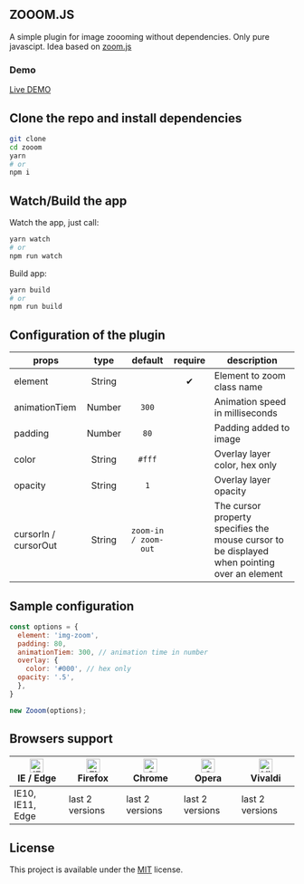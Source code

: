 ## ZOOOM.JS
A simple plugin for image zoooming without dependencies. Only pure javascipt. 
Idea based on [zoom.js](https://github.com/fat/zoom.js)

### Demo

[Live DEMO](https://tomik23.github.io/zooom.js/)

## Clone the repo and install dependencies
```bash
git clone
cd zooom
yarn
# or
npm i
```

## Watch/Build the app
Watch the app, just call:

```bash
yarn watch
# or
npm run watch
```

Build app:

```bash
yarn build
# or
npm run build
```

## Configuration of the plugin

props | type | default | require | description
---- | :-------: | :-------: | :--------: | -----------
element | String |  | ✔ | Element to zoom class name
animationTiem | Number | `300` | | Animation speed in milliseconds
padding | Number | `80` |  | Padding added to image
color | String | `#fff` |  | Overlay layer color, hex only
opacity | String | `1` |  | Overlay layer opacity
cursorIn / cursorOut | String | `zoom-in / zoom-out` |  | The cursor property specifies the mouse cursor to be displayed when pointing over an element

## Sample configuration
```javascript
const options = {
  element: 'img-zoom',
  padding: 80,
  animationTiem: 300, // animation time in number
  overlay: {
    color: '#000', // hex only
  opacity: '.5',
  },
}

new Zooom(options);
```

## Browsers support

| [<img src="https://raw.githubusercontent.com/alrra/browser-logos/master/src/edge/edge_48x48.png" alt="IE / Edge" width="24px" height="24px" />](http://godban.github.io/browsers-support-badges/)<br/>IE / Edge | [<img src="https://raw.githubusercontent.com/alrra/browser-logos/master/src/firefox/firefox_48x48.png" alt="Firefox" width="24px" height="24px" />](http://godban.github.io/browsers-support-badges/)<br/>Firefox | [<img src="https://raw.githubusercontent.com/alrra/browser-logos/master/src/chrome/chrome_48x48.png" alt="Chrome" width="24px" height="24px" />](http://godban.github.io/browsers-support-badges/)<br/>Chrome | [<img src="https://raw.githubusercontent.com/alrra/browser-logos/master/src/opera/opera_48x48.png" alt="Opera" width="24px" height="24px" />](http://godban.github.io/browsers-support-badges/)<br/>Opera | [<img src="https://raw.githubusercontent.com/alrra/browser-logos/master/src/vivaldi/vivaldi_48x48.png" alt="Vivaldi" width="24px" height="24px" />](http://godban.github.io/browsers-support-badges/)<br/>Vivaldi |
| --------- | --------- | --------- | --------- | --------- |
| IE10, IE11, Edge| last 2 versions| last 2 versions| last 2 versions| last 2 versions

## License
This project is available under the [MIT](https://opensource.org/licenses/mit-license.php) license.